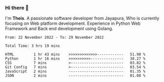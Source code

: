 ### Hi there 👋

I'm <b>Theis</b>. A passionate software developer from Jayapura, Who is currently focusing on Web platform development. Experience in Python Web Framework and Back end development using Golang.

 
 <!--START_SECTION:waka-->

```text
From: 22 November 2022 - To: 29 November 2022

Total Time: 3 hrs 19 mins

HTML         1 hr 43 mins    >>>>>>>>>>>>>------------   51.90 %
Python       1 hr 16 mins    >>>>>>>>>>---------------   38.27 %
CSS          7 mins          >------------------------   03.82 %
Git Config   7 mins          >------------------------   03.54 %
JavaScript   2 mins          -------------------------   01.35 %
JSON         2 mins          -------------------------   01.08 %
```

<!--END_SECTION:waka-->
